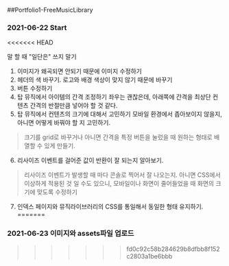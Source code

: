 ##Portfolio1-FreeMusicLibrary
### 2021-06-22 Start
<<<<<<< HEAD

말 할 때 "일단은" 쓰지 말기
1. 이미지가 왜곡되면 안되기 때문에 이미지 수정하기
2. 헤더의 색 바꾸기. 
로고와 배경 색상이 맞지 않기 때문에 바꾸기
3. 버튼 수정하기
4. 탑 뮤직에서
아이템의 간격 조정하기 좌우는 괜찮은데, 아래쪽에 간격을 최상단 컨텐츠 간격의 반절만큼 넣어야 할 것 같다.
5. 탑 뮤직에서 컨텐츠의 크기에 대해서 고민하기
 모바일 환경에서 좁아보이지 않을지, 아니면 어떻게 바꿔야 할 지 고민하기.
 > 크기를 grid로 바꾸거나 아니면
 간격을 특정 버튼을 눌렀을 때 원하는 형태로 배열할 수 있게 만들기.
6. 리사이즈 이벤트를 걸어준 값이 반환이 잘 되는지 알아보기.
> 리사이즈 이벤트가 발생할 때 마다 콘솔로 찍어서 잘 나오는지.
아니면 CSS에서 이상하게 적용된 것 일 수도 있으니, 모바일이나 화면이 줄어들었을 때 화면의 크기에 맞도록 수정하기
7. 인덱스 페이지와 뮤직라이브러리의 CSS를 통일해서 동일한 형태 유지하기.
=======
### 2021-06-23 이미지와 assets파일 업로드
>>>>>>> fd0c92c58b284629b8dfbb8f152c2803a1be6bbb
